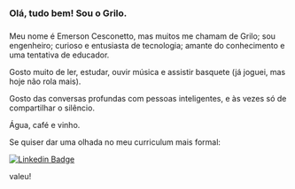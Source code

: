 ### Olá, tudo bem! Sou o Grilo.
### 

Meu nome é Emerson Cesconetto, mas muitos me chamam de Grilo; sou engenheiro; curioso e entusiasta de tecnologia; amante do conhecimento e uma tentativa de educador.

Gosto muito de ler, estudar, ouvir música e assistir basquete (já joguei, mas hoje não rola mais).

Gosto das conversas profundas com pessoas inteligentes, e às vezes só de compartilhar o silêncio.

Água, café e vinho.

Se quiser dar uma olhada no meu curriculum mais formal:

[![Linkedin Badge](https://img.shields.io/badge/-LinkedIn-blue?style=flat-square&logo=Linkedin&logoColor=white&link=https://www.linkedin.com/in/emersoncesconetto)](https://www.linkedin.com/in/emersoncesconetto)

valeu!
<!--
**ecesconetto/ecesconetto** is a ✨ _special_ ✨ repository because its `README.md` (this file) appears on your GitHub profile.

Here are some ideas to get you started:

- 🔭 I’m currently working on ...
- 🌱 I’m currently learning ...
- 👯 I’m looking to collaborate on ...
- 🤔 I’m looking for help with ...
- 💬 Ask me about ...
- 📫 How to reach me: ...
- 😄 Pronouns: ...
- ⚡ Fun fact: ...
-->
